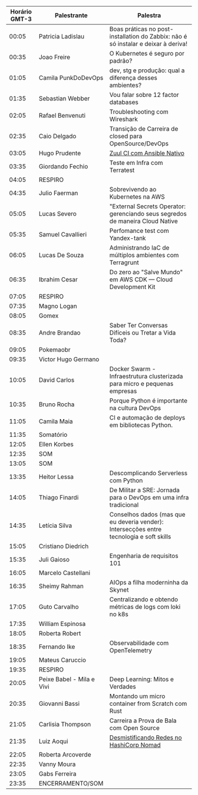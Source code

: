 | Horário GMT-3 | Palestrante  | Palestra |
|---|---|---|
| 00:05 | Patricia Ladislau | Boas práticas no post-installation do Zabbix: não é só instalar e deixar à deriva! |
| 00:35 | Joao Freire | O Kubernetes é seguro por padrão? |
| 01:05 | Camila PunkDoDevOps | dev, stg e produção: qual a diferença desses ambientes? |
| 01:35 | Sebastian Webber | Vou falar sobre 12 factor databases |
| 02:05 | Rafael Benvenuti | Troubleshooting com Wireshark |
| 02:35 | Caio Delgado | Transição de Carreira de closed para OpenSource/DevOps |
| 03:05 | Hugo Prudente | [Zuul CI com Ansible Nativo](arquivos/hugoprudente/zuul-ci-30min.pdf) |
| 03:35 | Giordando Fechio | Teste em Infra com Terratest |
| 04:05 | RESPIRO |  |
| 04:35 | Julio Faerman | Sobrevivendo ao Kubernetes na AWS |
| 05:05 | Lucas Severo | "External Secrets Operator: gerenciando seus segredos de maneira Cloud Native |
| 05:35 | Samuel Cavallieri | Perfomance test com Yandex-tank |
| 06:05 | Lucas De Souza | Administrando IaC de múltiplos ambientes com Terragrunt |
| 06:35 | Ibrahim Cesar | Do zero ao "Salve Mundo" em AWS CDK — Cloud Development Kit |
| 07:05 | RESPIRO | |
| 07:35 | Magno Logan |  |
| 08:05 | Gomex |  |
| 08:35 | Andre Brandao | Saber Ter Conversas Difíceis ou Tretar a Vida Toda? |
| 09:05 | Pokemaobr | |
| 09:35 | Victor Hugo Germano | |
| 10:05 | David Carlos | Docker Swarm - Infraestrutura clusterizada para micro e pequenas empresas |
| 10:35 | Bruno Rocha | Porque Python é importante na cultura DevOps |
| 11:05 | Camila Maia | CI e automação de deploys em bibliotecas Python. |
| 11:35 | Somatório |  |
| 12:05 | Ellen Korbes |  |
| 12:35 | SOM  |  |
| 13:05 | SOM  |  |
| 13:35 | Heitor Lessa | Descomplicando Serverless com Python |
| 14:05 | Thiago Finardi | De Militar a SRE: Jornada para o DevOps em uma infra tradicional |
| 14:35 | Letícia Silva | Conselhos dados (mas que eu deveria vender): Intersecções entre tecnologia e soft skills |
| 15:05 | Cristiano Diedrich |  |
| 15:35 | Juli Gaioso | Engenharia de requisitos 101 |
| 16:05 | Marcelo Castellani |  |
| 16:35 | Sheimy Rahman | AIOps a filha moderninha da Skynet |
| 17:05 | Guto Carvalho | Centralizando e obtendo métricas de logs com loki no k8s |
| 17:35 | William Espinosa |  |
| 18:05 | Roberta Robert |  |
| 18:35 | Fernando Ike | Observabilidade com OpenTelemetry |
| 19:05 | Mateus Caruccio |  |
| 19:35 | RESPIRO |  |
| 20:05 | Peixe Babel - Mila e Vivi | Deep Learning: Mitos e Verdades |
| 20:35 | Giovanni Bassi | Montando um micro container from Scratch com Rust |
| 21:05 | Carlisia Thompson | Carreira a Prova de Bala com Open Source |
| 21:35 | Luiz Aoqui | [Desmistificando Redes no HashiCorp Nomad](arquivos/luiz) |
| 22:05 | Roberta Arcoverde |  |
| 22:35 | Vanny Moura |  |
| 23:05 | Gabs Ferreira |  |
| 23:35 | ENCERRAMENTO/SOM |  |
